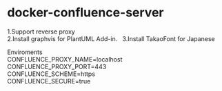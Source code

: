 # docker-confluence-server
1.Support reverse proxy  
2.Install graphvis for PlantUML Add-in.  
3.Install TakaoFont for Japanese

Enviroments  
CONFLUENCE_PROXY_NAME=localhost  
CONFLUENCE_PROXY_PORT=443  
CONFLUENCE_SCHEME=https  
CONFLUENCE_SECURE=true  
